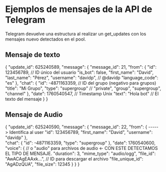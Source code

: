 # Ejemplos de mensajes de la API de Telegram

Telegram devuelve una estructura al realizar un get_updates con los mensajes nuevo detectados en el pool.

## Mensaje de texto

{
    "update_id": 625240589,
    "message": {
        "message_id": 21,
        "from": {
        "id": 123456789,              // ID único del usuario
        "is_bot": false,
        "first_name": "David",
        "last_name": "Pérez",
        "username": "davidp",          // @davidp
        "language_code": "es"
        },
        "chat": {
        "id": -4871163359,            // ID del grupo (negativo para grupos)
        "title": "Mi Grupo",
        "type": "supergroup"           // "private", "group", "supergroup", "channel"
        },
        "date": 1760540547,             // Timestamp Unix
        "text": "Hola bot"              // El texto del mensaje
    }
}

## Mensaje de Audio

{
    "update_id": 625240590,
    "message": {
        "message_id": 22,
        "from": {               -----> Identifica al user
        "id": 123456789,
        "first_name": "David",
        "username": "davidp"
        },                      
        "chat": {
        "id": -4871163359,
        "type": "supergroup"
        },
        "date": 1760540600,
        "voice": {                      // o "audio" para archivos de audio <- CON ESTE DETECTAMOS EL TIPO DE MENSAJE.
        "duration": 3,
        "mime_type": "audio/ogg",
        "file_id": "AwACAgEAAxk...",  // ID para descargar el archivo
        "file_unique_id": "AgADzQUA",
        "file_size": 12345
        }
    }
}